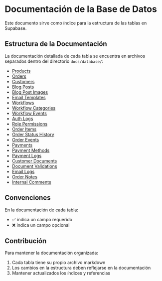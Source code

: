 # Documentación de la Base de Datos

Este documento sirve como índice para la estructura de las tablas en Supabase.

## Estructura de la Documentación

La documentación detallada de cada tabla se encuentra en archivos separados dentro del directorio `docs/database/`:

- [Products](docs/database/products.md)
- [Orders](docs/database/orders.md)
- [Customers](docs/database/customers.md)
- [Blog Posts](docs/database/blog-posts.md)
- [Blog Post Images](docs/database/blog-post-images.md)
- [Email Templates](docs/database/email-templates.md)
- [Workflows](docs/database/workflows.md)
- [Workflow Categories](docs/database/workflow_categories.md)
- [Workflow Events](docs/database/workflow_events.md)
- [Auth Logs](docs/database/auth_logs.md)
- [Role Permissions](docs/database/role_permissions.md)
- [Order Items](docs/database/order_items.md)
- [Order Status History](docs/database/order_status_history.md)
- [Order Events](docs/database/order_events.md)
- [Payments](docs/database/payments.md)
- [Payment Methods](docs/database/payment_methods.md)
- [Payment Logs](docs/database/payment_logs.md)
- [Customer Documents](docs/database/customer_documents.md)
- [Document Validations](docs/database/document_validations.md)
- [Email Logs](docs/database/email_logs.md)
- [Order Notes](docs/database/order_notes.md)
- [Internal Comments](docs/database/internal_comments.md)

## Convenciones

En la documentación de cada tabla:
- ✅ indica un campo requerido
- ❌ indica un campo opcional

## Contribución

Para mantener la documentación organizada:
1. Cada tabla tiene su propio archivo markdown
2. Los cambios en la estructura deben reflejarse en la documentación
3. Mantener actualizados los índices y referencias